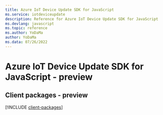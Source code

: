 ```yaml
---
title: Azure IoT Device Update SDK for JavaScript
ms.service: iotdeviceupdate
description: Reference for Azure IoT Device Update SDK for JavaScript
ms.devlang: javascript
ms.topic: reference
ms.author: YoDaMa
author: YoDaMa
ms.data: 07/26/2022
---
```

# Azure IoT Device Update SDK for JavaScript - preview

## Client packages - preview
[!INCLUDE [client-packages](iot-device-update-client-index.md)]